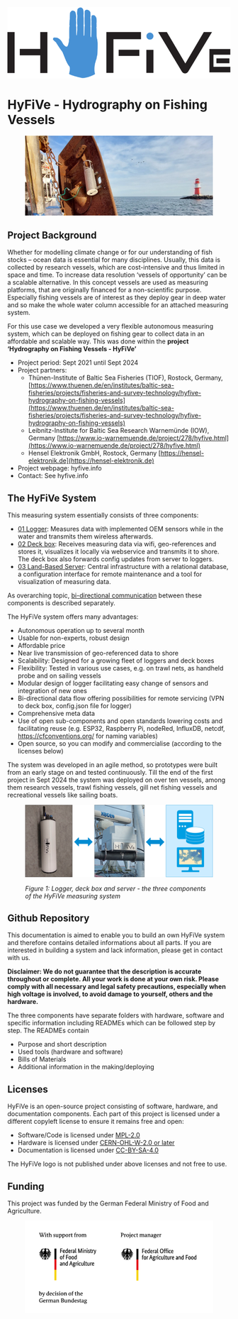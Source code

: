 ![Picture](media/HyFive_Logo_schwarz_blau.svg)

# HyFiVe - Hydrography on Fishing Vessels

<figure> 
   <img src="media/hyfive_eyecatcher.jpg" title="hyfive_eyecatcher">
</figure>

## Project Background 
Whether for modelling climate change or for our understanding of fish stocks – ocean data is essential for many disciplines. Usually, this data is collected by research vessels, which are cost-intensive and thus limited in space and time. To increase data resolution ‘vessels of opportunity’ can be a scalable alternative. In this concept vessels are used as measuring platforms, that are originally financed for a non-scientific purpose. Especially fishing vessels are of interest as they deploy gear in deep water and so make the whole water column accessible for an attached measuring system.

For this use case we developed a very flexible autonomous measuring system, which can be deployed on fishing gear to collect data in an affordable and scalable way. This was done within the **project ‘Hydrography on Fishing Vessels - HyFiVe’**
- Project period: Sept 2021 until Sept 2024
- Project partners:  
    - Thünen-Institute of Baltic Sea Fisheries (TIOF), Rostock, Germany, [https://www.thuenen.de/en/institutes/baltic-sea-fisheries/projects/fisheries-and-survey-technology/hyfive-hydrography-on-fishing-vessels](https://www.thuenen.de/en/institutes/baltic-sea-fisheries/projects/fisheries-and-survey-technology/hyfive-hydrography-on-fishing-vessels)
    - Leibnitz-Institute for Baltic Sea Research Warnemünde (IOW), Germany [https://www.io-warnemuende.de/project/278/hyfive.html](https://www.io-warnemuende.de/project/278/hyfive.html)
    - Hensel Elektronik GmbH, Rostock, Germany [https://hensel-elektronik.de](https://hensel-elektronik.de)
- Project webpage: hyfive.info
- Contact: See hyfive.info

## The HyFiVe System

This measuring system essentially consists of three components: 
- [01 Logger](./01_Logger/README.md): Measures data with implemented OEM sensors while in the water and transmits them wireless afterwards.
- [02 Deck box](./02_Deckbox/README.md): Receives measuring data via wifi, geo-references and stores it, visualizes it locally via webservice and transmits it to shore. The deck box also forwards config updates from server to loggers.
- [03 Land-Based Server](./03_Server/Readme.md): Central infrastructure with a relational database, a configuration interface for remote maintenance and a tool for visualization of measuring data.

As overarching topic, [bi-directional communication](./bi_directional_communication/README.md) between these components is described separately. 

The HyFiVe system offers many advantages:
- Autonomous operation up to several month
- Usable for non-experts, robust design
- Affordable price 
- Near live transmission of geo-referenced data to shore
- Scalability: Designed for a growing fleet of loggers and deck boxes
- Flexibility: Tested in various use cases, e.g. on trawl nets, as handheld probe and on sailing vessels 
- Modular design of logger facilitating easy change of sensors and integration of new ones
- Bi-directional data flow offering possibilities for remote servicing (VPN to deck box, config.json file for logger) 
- Comprehensive meta data
- Use of open sub-components and open standards lowering costs and facilitating reuse (e.g. ESP32, Raspberry Pi, nodeRed, InfluxDB, netcdf, https://cfconventions.org/ for naming variables)
- Open source, so you can modify and commercialise (according to the licenses below)

The system was developed in an agile method, so prototypes were built from an early stage on and tested continuously. Till the end of the first project in Sept 2024 the system was deployed on over ten vessels, among them research vessels, trawl fishing vessels, gill net fishing vessels and recreational vessels like sailing boats. 

<figure> 
   <img src="media/System_overview.svg"  title="system_overview">

   <figurecaption><a name="figure1">*Figure 1:*</a> *Logger, deck box and server - the three components of the HyFiVe measuring system*</figurecaption>
</figure>

## Github Repository
This documentation is aimed to enable you to build an own HyFiVe system and therefore contains detailed informations about all parts. If you are interested in building a system and lack information, please get in contact with us. 

**Disclaimer: We do not guarantee that the description is accurate throughout or complete. All your work is done at your own risk. Please comply with all necessary and legal safety precautions, especially when high voltage is involved, to avoid damage to yourself, others and the hardware.**

The three components have separate folders with hardware, software and specific information including READMEs which can be followed step by step. The READMEs contain
- Purpose and short description
- Used tools (hardware and software)
- Bills of Materials
- Additional information in the making/deploying

## Licenses
HyFiVe is an open-source project consisting of software, hardware, and documentation components. Each part of this project is licensed under a different copyleft license to ensure it remains free and open:

- Software/Code is licensed under [MPL-2.0](LICENSE_MPL-2.0)
- Hardware is licensed under [CERN-OHL-W-2.0 or later](LICENSE_CERN-OHL-W-2.0)
- Documentation is licensed under [CC-BY-SA-4.0](LICENSE_CC-BY-SA-4.0)

The HyFiVe logo is not published under above licenses and not free to use. 

## Funding
This project was funded by the German Federal Ministry of Food and Agriculture. 
<figure> 
   <img src="media/funding_agency.png" width=500 title="funding_agency">
</figure>